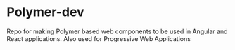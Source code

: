 # Polymer-dev
Repo for making Polymer based web components to be used in Angular and React applications.
Also used for Progressive Web Applications